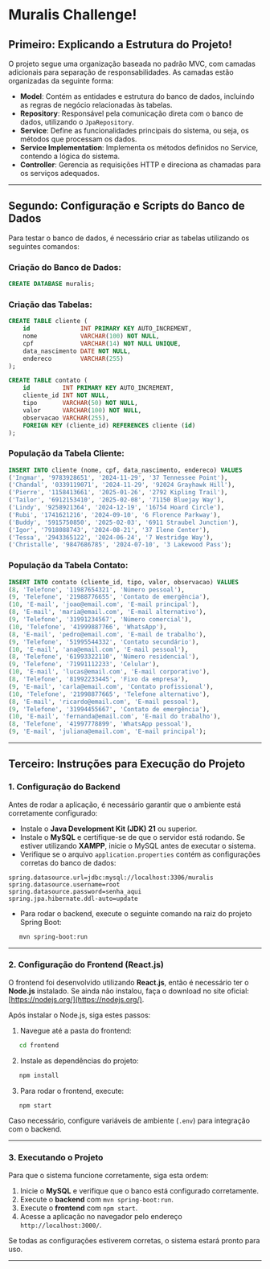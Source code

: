 


# Muralis Challenge!

## Primeiro: Explicando a Estrutura do Projeto!

O projeto segue uma organização baseada no padrão MVC, com camadas adicionais para separação de responsabilidades. As camadas estão organizadas da seguinte forma:

- **Model**: Contém as entidades e estrutura do banco de dados, incluindo as regras de negócio relacionadas às tabelas.
- **Repository**: Responsável pela comunicação direta com o banco de dados, utilizando o `JpaRepository`.
- **Service**: Define as funcionalidades principais do sistema, ou seja, os métodos que processam os dados.
- **Service Implementation**: Implementa os métodos definidos no Service, contendo a lógica do sistema.
- **Controller**: Gerencia as requisições HTTP e direciona as chamadas para os serviços adequados.

---

## Segundo: Configuração e Scripts do Banco de Dados

Para testar o banco de dados, é necessário criar as tabelas utilizando os seguintes comandos:

### **Criação do Banco de Dados:**

```sql
CREATE DATABASE muralis;
```

### **Criação das Tabelas:**

```sql
CREATE TABLE cliente (
    id              INT PRIMARY KEY AUTO_INCREMENT,
    nome            VARCHAR(100) NOT NULL,
    cpf             VARCHAR(14) NOT NULL UNIQUE,
    data_nascimento DATE NOT NULL,
    endereco        VARCHAR(255)
);

CREATE TABLE contato (
    id         INT PRIMARY KEY AUTO_INCREMENT,
    cliente_id INT NOT NULL,
    tipo       VARCHAR(50) NOT NULL,
    valor      VARCHAR(100) NOT NULL,
    observacao VARCHAR(255),
    FOREIGN KEY (cliente_id) REFERENCES cliente (id)
);
```

### **População da Tabela Cliente:**

```sql
INSERT INTO cliente (nome, cpf, data_nascimento, endereco) VALUES
('Ingmar', '9783928651', '2024-11-29', '37 Tennessee Point'),
('Chandal', '0339119071', '2024-11-29', '92024 Grayhawk Hill'),
('Pierre', '1158413661', '2025-01-26', '2792 Kipling Trail'),
('Tailor', '6912153410', '2025-02-08', '71150 Bluejay Way'),
('Lindy', '9258921364', '2024-12-19', '16754 Hoard Circle'),
('Rubi', '1741621216', '2024-09-10', '6 Florence Parkway'),
('Buddy', '5915750850', '2025-02-03', '6911 Straubel Junction'),
('Igor', '7918088743', '2024-08-21', '37 Ilene Center'),
('Tessa', '2943365122', '2024-06-24', '7 Westridge Way'),
('Christalle', '9847686785', '2024-07-10', '3 Lakewood Pass');
```

### **População da Tabela Contato:**

```sql
INSERT INTO contato (cliente_id, tipo, valor, observacao) VALUES
(8, 'Telefone', '11987654321', 'Número pessoal'),
(9, 'Telefone', '21988776655', 'Contato de emergência'),
(10, 'E-mail', 'joao@email.com', 'E-mail principal'),
(8, 'E-mail', 'maria@email.com', 'E-mail alternativo'),
(9, 'Telefone', '31991234567', 'Número comercial'),
(10, 'Telefone', '41999887766', 'WhatsApp'),
(8, 'E-mail', 'pedro@email.com', 'E-mail de trabalho'),
(9, 'Telefone', '51995544332', 'Contato secundário'),
(10, 'E-mail', 'ana@email.com', 'E-mail pessoal'),
(8, 'Telefone', '61993322110', 'Número residencial'),
(9, 'Telefone', '71991112233', 'Celular'),
(10, 'E-mail', 'lucas@email.com', 'E-mail corporativo'),
(8, 'Telefone', '81992233445', 'Fixo da empresa'),
(9, 'E-mail', 'carla@email.com', 'Contato profissional'),
(10, 'Telefone', '21998877665', 'Telefone alternativo'),
(8, 'E-mail', 'ricardo@email.com', 'E-mail pessoal'),
(9, 'Telefone', '31994455667', 'Contato de emergência'),
(10, 'E-mail', 'fernanda@email.com', 'E-mail do trabalho'),
(8, 'Telefone', '41997778899', 'WhatsApp pessoal'),
(9, 'E-mail', 'juliana@email.com', 'E-mail principal');
```

---

## Terceiro: Instruções para Execução do Projeto

### **1. Configuração do Backend**

Antes de rodar a aplicação, é necessário garantir que o ambiente está corretamente configurado:

- Instale o **Java Development Kit (JDK) 21** ou superior.
- Instale o **MySQL** e certifique-se de que o servidor está rodando. Se estiver utilizando **XAMPP**, inicie o MySQL antes de executar o sistema.
- Verifique se o arquivo `application.properties` contém as configurações corretas do banco de dados:

```properties
spring.datasource.url=jdbc:mysql://localhost:3306/muralis
spring.datasource.username=root
spring.datasource.password=senha_aqui
spring.jpa.hibernate.ddl-auto=update
```

- Para rodar o backend, execute o seguinte comando na raiz do projeto Spring Boot:

```bash
   mvn spring-boot:run
```

---

### **2. Configuração do Frontend (React.js)**

O frontend foi desenvolvido utilizando **React.js**, então é necessário ter o **Node.js** instalado. Se ainda não instalou, faça o download no site oficial: [https://nodejs.org/](https://nodejs.org/).

Após instalar o Node.js, siga estes passos:

1. Navegue até a pasta do frontend:

```bash
   cd frontend
```

2. Instale as dependências do projeto:

```bash
   npm install
```

3. Para rodar o frontend, execute:

```bash
   npm start
```

Caso necessário, configure variáveis de ambiente (`.env`) para integração com o backend.

---

### **3. Executando o Projeto**

Para que o sistema funcione corretamente, siga esta ordem:

1. Inicie o **MySQL** e verifique que o banco está configurado corretamente.
2. Execute o **backend** com `mvn spring-boot:run`.
3. Execute o **frontend** com `npm start`.
4. Acesse a aplicação no navegador pelo endereço `http://localhost:3000/`.

Se todas as configurações estiverem corretas, o sistema estará pronto para uso.

---






    



   
    


    




